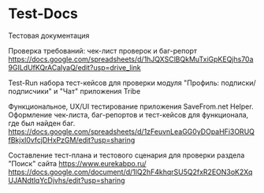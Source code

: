 # Test-Docs
Тестовая документация

Проверка требований: чек-лист проверок и баг-репорт
https://docs.google.com/spreadsheets/d/1hJQXSClBQkMuTxiGpKEQjhs70a9GILdUfKQrACalyaQ/edit?usp=drive_link   

Test-Run набора тест-кейсов для проверки модуля "Профиль: подписки/подписчики" и "Чат" приложения Tribe   

Функциональное, UX/UI тестирование приложения SaveFrom.net Helper. Оформление чек-листа, баг-репортов и тест-кейсов для функционала, где был найден баг.   
https://docs.google.com/spreadsheets/d/1zFeuvnLeaGG0yDOpaHFi3ORUQfBkjxl0vfcjDHxPzGM/edit?usp=sharing    

Составление тест-плана и тестового сценария для проверки раздела "Поиск" сайта https://www.eurekabpo.ru/   
https://docs.google.com/document/d/1lQ2hF4khqrSU5Q2fxR2EON3oK2XqUJANdtlqYcDjvhs/edit?usp=sharing

